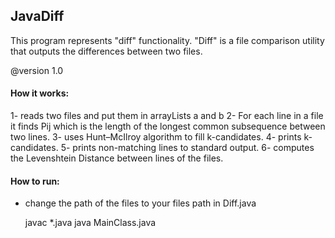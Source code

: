 ## JavaDiff

This program represents "diff" functionality. 
"Diff" is a file comparison utility that outputs the differences between two files. 

@version 1.0

#### How it works:
  1- reads two files and put them in arrayLists a and b
  2- For each line in a file it finds Pij which is the length of the longest common subsequence between two lines.
  3- uses  Hunt–McIlroy algorithm to fill k-candidates.
  4- prints k-candidates.
  5- prints non-matching lines to standard output.
  6- computes the Levenshtein Distance between lines of the files.
  
#### How to run: 
  * change the path of the files to your files path in Diff.java
  
      javac *.java
      java  MainClass.java
